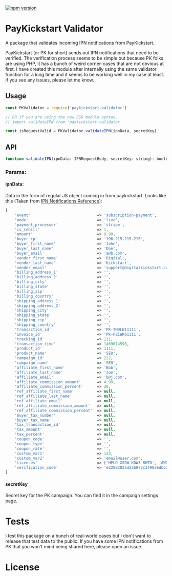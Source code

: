 [![npm version](https://badge.fury.io/js/paykickstart-validator.svg)](https://badge.fury.io/js/paykickstart-validator)

# PayKickstart Validator

A package that validates incoming IPN notifications from PayKickstart.

PayKickstart (or PK for short) sends out IPN notifications that need to be verified. The verification process seems to be simple but because PK folks are using PHP, it has a bunch of weird corner-cases that are not obvious at first. I have created this module after internally using the same validator function for a long time and it seems to be working well in my case at least. If you see any issues, please let me know.

## Usage

```javascript
const PKValidator = require('paykickstart-validator')

// OR if you are using the new ES6 module syntax,
// import validateIPN from 'paykickstart-validator'

const isRequestValid = PKValidator.validateIPN(ipnData, secretKey)
```

## API

```javascript
function validateIPN(ipnData: IPNRequestBody, secretKey: string): boolean;
```

### Params:

#### ipnData:

Data in the form of regular JS object coming in from paykickstart. Looks like this (Taken from [IPN Notifications Reference](https://support.paykickstart.com/api/#instant-payment-notification-ipn)):

```php
[
    'event'                             => 'subscription-payment',
    'mode'                              => 'live',
    'payment_processor'                 => 'stripe',
    'is_rebill'                         => 1,
    'amount'                            => 9.99,
    'buyer_ip'                          => '196.215.215.215',
    'buyer_first_name'                  => 'John',
    'buyer_last_name'                   => 'Doe',
    'buyer_email'                       => 'a@b.com',
    'vendor_first_name'                 => 'Digital',
    'vendor_last_name'                  => 'Kickstart',
    'vendor_email'                      => 'support@digitalkickstart.com',
    'billing_address_1'                 => '',
    'billing_address_2'                 => '',
    'billing_city'                      => '',
    'billing_state'                     => '',
    'billing_zip'                       => '',
    'billing_country'                   => '',
    'shipping_address_1'                => '',
    'shipping_address_2'                => '',
    'shipping_city'                     => '',
    'shipping_state'                    => '',
    'shipping_zip'                      => '',
    'shipping_country'                  => '',
    'transaction_id'                    => 'PK-TN0LN11111',
    'invoice_id'                        => 'PK-PZ1WK61111',
    'tracking_id'                       => 111,
    'transaction_time'                  => 1469014598,
    'product_id'                        => 1111,
    'product_name'                      => 'SEO',
    'campaign_id'                       => 222,
    'campaign_name'                     => 'SEO',
    'affiliate_first_name'              => 'Bob',
    'affiliate_last_name'               => 'Joe',
    'affiliate_email'                   => 'b@j.com',
    'affiliate_commission_amount'       => 4.99,
    'affiliate_commission_percent'      => 20,
    'ref_affiliate_first_name'          => null,
    'ref_affiliate_last_name'           => null,
    'ref_affiliate_email'               => null,
    'ref_affiliate_commission_amount'   => null,
    'ref_affiliate_commission_percent'  => null,
    'buyer_tax_number'                  => null,
    'buyer_tax_name'                    => null,
    'tax_transaction_id'                => null,
    'tax_amount'                        => null,
    'tax_percent'                       => null,
    'coupon_code'                       => '',
    'coupon_type'                       => '',
    'coupon_rate'                       => '',
    'custom_var1'                       => 123,
    'custom_var2'                       => 'email@user.com',
    'licenses'                          => ['HPLD-XSQW-KDW3-8HTD', 'AWDF-XADWR-HYTF-4T7B'],
    'verification_code'                 => 'e2288202ad23b877c3498a6db6214b5a417b75a4'
]
```

#### secretKey

Secret key for the PK campaign. You can find it in the campaign settings page.


# Tests

I test this package on a bunch of real-world cases but I don't want to release that test data to the public. If you have some IPN notifications from PK that you won't mind being shared here, please open an issue.

# License
